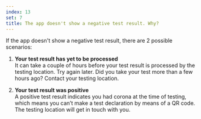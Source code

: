 ```yaml
---
index: 13
set: 7
title: The app doesn't show a negative test result. Why?
---
```

If the app doesn't show a negative test result, there are 2 possible scenarios:

1. **Your test result has yet to be processed** <br />
   It can take a couple of hours before your test result is processed by the testing location. Try again later. Did you take your test more than a few hours ago? Contact your testing location.

2. **Your test result was positive** <br />
   A positive test result indicates you had corona at the time of testing, which means you can’t make a test declaration by means of a QR code. The testing location will get in touch with you. 
